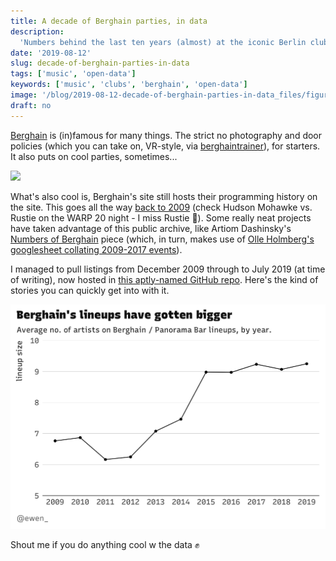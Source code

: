 ```yaml
---
title: A decade of Berghain parties, in data
description:
  'Numbers behind the last ten years (almost) at the iconic Berlin club.'
date: '2019-08-12'
slug: decade-of-berghain-parties-in-data
tags: ['music', 'open-data']
keywords: ['music', 'clubs', 'berghain', 'open-data']
image: '/blog/2019-08-12-decade-of-berghain-parties-in-data_files/figure-html/year-avg-lineup-size-1.png'
draft: no
---
```


[Berghain](http://berghain.de/) is (in)famous for many things. The strict no
photography and door policies (which you can take on, VR-style, via
[berghaintrainer](https://berghaintrainer.com/)), for starters. It also puts on
cool parties, sometimes...

![](https://live.staticflickr.com/4695/26100841668_e67a9effab_z.jpg)

What's also cool is, Berghain's site still hosts their programming history on
the site. This goes all the way
[back to 2009](http://berghain.de/events/2009-12) (check Hudson Mohawke vs.
Rustie on the WARP 20 night - I miss Rustie 🙍). Some really neat projects have
taken advantage of this public archive, like Artiom Dashinsky's
[Numbers of Berghain](http://dashinsky.com/berghain-statistics/) piece (which,
in turn, makes use of
[Olle Holmberg's googlesheet collating 2009-2017 events](https://docs.google.com/spreadsheets/d/1r_OJHzKBwDFIK0YoLSX65g-jp_5djxx-9d4x1-LKUsw/edit#gid=1355724553)).

I managed to pull listings from December 2009 through to July 2019 (at time of
writing), now hosted in
[this aptly-named GitHub repo](https://github.com/ewenme/berghain). Here's the
kind of stories you can quickly get into with it.

![](index_files/figure-html/year-avg-lineup-size-1.png)

Shout me if you do anything cool w the data ✊

[^fullcode]:
    To keep the post concise and pretty for non-coders, I don't show the code.
    You can find the code
    [here](https://github.com/rbind/ewenme/blob/master/content/blog/2019-08-12-decade-of-berghain-parties-in-data.Rmd).
